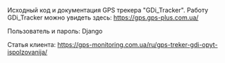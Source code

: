 Исходный код и документация GPS трекера "GDi_Tracker". Работу GDi_Tracker можно увидеть здесь: https://gps.gps-plus.com.ua/

Пользователь и пароль: Django

Статья клиента: https://gps-monitoring.com.ua/ru/gps-treker-gdi-opyt-ispolzovanija/
